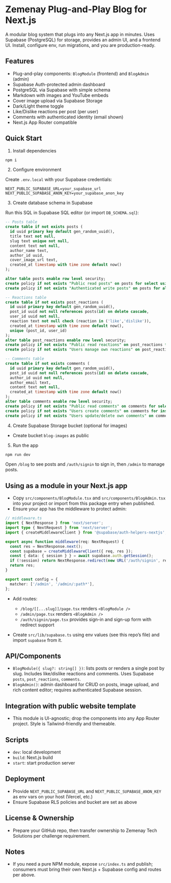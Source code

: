 # Zemenay Plug-and-Play Blog for Next.js

A modular blog system that plugs into any Next.js app in minutes. Uses Supabase (PostgreSQL) for storage, provides an admin UI, and a frontend UI. Install, configure env, run migrations, and you are production-ready.

## Features
- Plug-and-play components: `BlogModule` (frontend) and `BlogAdmin` (admin)
- Supabase Auth-protected admin dashboard
- PostgreSQL via Supabase with simple schema
- Markdown with images and YouTube embeds
- Cover image upload via Supabase Storage
- Dark/Light theme toggle
- Like/Dislike reactions per post (per user)
- Comments with authenticated identity (email shown)
- Next.js App Router compatible

## Quick Start

1) Install dependencies

```bash
npm i
```

2) Configure environment

Create `.env.local` with your Supabase credentials:

```
NEXT_PUBLIC_SUPABASE_URL=your_supabase_url
NEXT_PUBLIC_SUPABASE_ANON_KEY=your_supabase_anon_key
```

3) Create database schema in Supabase

Run this SQL in Supabase SQL editor (or import `DB_SCHEMA.sql`):

```sql
-- Posts table
create table if not exists posts (
  id uuid primary key default gen_random_uuid(),
  title text not null,
  slug text unique not null,
  content text not null,
  author_name text,
  author_id uuid,
  cover_image_url text,
  created_at timestamp with time zone default now()
);

alter table posts enable row level security;
create policy if not exists "Public read posts" on posts for select using (true);
create policy if not exists "Authenticated write posts" on posts for all to authenticated using (auth.uid() = author_id) with check (auth.uid() = author_id);

-- Reactions table
create table if not exists post_reactions (
  id uuid primary key default gen_random_uuid(),
  post_id uuid not null references posts(id) on delete cascade,
  user_id uuid not null,
  reaction text not null check (reaction in ('like','dislike')),
  created_at timestamp with time zone default now(),
  unique (post_id, user_id)
);
alter table post_reactions enable row level security;
create policy if not exists "Public read reactions" on post_reactions for select using (true);
create policy if not exists "Users manage own reactions" on post_reactions for all to authenticated using (auth.uid() = user_id) with check (auth.uid() = user_id);

-- Comments table
create table if not exists comments (
  id uuid primary key default gen_random_uuid(),
  post_id uuid not null references posts(id) on delete cascade,
  author_id uuid not null,
  author_email text,
  content text not null,
  created_at timestamp with time zone default now()
);
alter table comments enable row level security;
create policy if not exists "Public read comments" on comments for select using (true);
create policy if not exists "Users create comments" on comments for insert to authenticated with check (auth.uid() = author_id);
create policy if not exists "Users update/delete own comments" on comments for all to authenticated using (auth.uid() = author_id) with check (auth.uid() = author_id);
```

4) Create Supabase Storage bucket (optional for images)
- Create bucket `blog-images` as public

5) Run the app

```bash
npm run dev
```

Open `/blog` to see posts and `/auth/signin` to sign in, then `/admin` to manage posts.

## Using as a module in your Next.js app

- Copy `src/components/BlogModule.tsx` and `src/components/BlogAdmin.tsx` into your project or import from this package entry when published.
- Ensure your app has the middleware to protect admin:

```ts
// middleware.ts
import { NextResponse } from 'next/server';
import type { NextRequest } from 'next/server';
import { createMiddlewareClient } from '@supabase/auth-helpers-nextjs';

export async function middleware(req: NextRequest) {
  const res = NextResponse.next();
  const supabase = createMiddlewareClient({ req, res });
  const { data: { session } } = await supabase.auth.getSession();
  if (!session) return NextResponse.redirect(new URL('/auth/signin', req.url));
  return res;
}

export const config = {
  matcher: ['/admin', '/admin/:path*'],
};
```

- Add routes:
  - `/blog/[[...slug]]/page.tsx` renders `<BlogModule />`
  - `/admin/page.tsx` renders `<BlogAdmin />`
  - `/auth/signin/page.tsx` provides sign-in and sign-up form with redirect support

- Create `src/lib/supabase.ts` using env values (see this repo’s file) and import `supabase` from it.

## API/Components

- `BlogModule({ slug?: string[] })`: lists posts or renders a single post by slug. Includes like/dislike reactions and comments. Uses Supabase `posts`, `post_reactions`, `comments`.
- `BlogAdmin()`: admin dashboard for CRUD on posts, image upload, and rich content editor; requires authenticated Supabase session.

## Integration with public website template
- This module is UI-agnostic; drop the components into any App Router project. Style is Tailwind-friendly and themeable.

## Scripts
- `dev`: local development
- `build`: Next.js build
- `start`: start production server

## Deployment
- Provide `NEXT_PUBLIC_SUPABASE_URL` and `NEXT_PUBLIC_SUPABASE_ANON_KEY` as env vars on your host (Vercel, etc.)
- Ensure Supabase RLS policies and bucket are set as above

## License & Ownership
- Prepare your GitHub repo, then transfer ownership to Zemenay Tech Solutions per challenge requirement.

## Notes
- If you need a pure NPM module, expose `src/index.ts` and publish; consumers must bring their own Next.js + Supabase config and routes per above.
